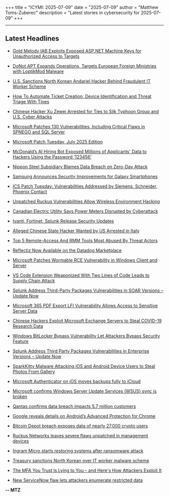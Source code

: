 +++
title = "ICYMI: 2025-07-09"
date = "2025-07-09"
author = "Matthew Toms-Zuberec"
description = "Latest stories in cybersecurity for 2025-07-09"
+++

---------------------------------------------------------------------------
## Latest Headlines
- [Gold Melody IAB Exploits Exposed ASP.NET Machine Keys for Unauthorized Access to Targets](https://thehackernews.com/2025/07/gold-melody-iab-exploits-exposed-aspnet.html)

- [DoNot APT Expands Operations, Targets European Foreign Ministries with LoptikMod Malware](https://thehackernews.com/2025/07/donot-apt-expands-operations-targets.html)

- [U.S. Sanctions North Korean Andariel Hacker Behind Fraudulent IT Worker Scheme](https://thehackernews.com/2025/07/us-sanctions-north-korean-andariel.html)

- [How To Automate Ticket Creation, Device Identification and Threat Triage With Tines](https://thehackernews.com/2025/07/how-to-automate-ticket-creation-device.html)

- [Chinese Hacker Xu Zewei Arrested for Ties to Silk Typhoon Group and U.S. Cyber Attacks](https://thehackernews.com/2025/07/chinese-hacker-xu-zewei-arrested-for.html)

- [Microsoft Patches 130 Vulnerabilities, Including Critical Flaws in SPNEGO and SQL Server](https://thehackernews.com/2025/07/microsoft-patches-130-vulnerabilities.html)

- [Microsoft Patch Tuesday, July 2025 Edition](https://krebsonsecurity.com/2025/07/microsoft-patch-tuesday-july-2025-edition/)

- [McDonald’s AI Hiring Bot Exposed Millions of Applicants' Data to Hackers Using the Password ‘123456’](https://www.wired.com/story/mcdonalds-ai-hiring-chat-bot-paradoxai/)

- [Nippon Steel Subsidiary Blames Data Breach on Zero-Day Attack](https://www.securityweek.com/nippon-steel-subsidiary-blames-data-breach-on-zero-day-attack/)

- [Samsung Announces Security Improvements for Galaxy Smartphones](https://www.securityweek.com/samsung-announces-security-improvements-for-galaxy-smartphones/)

- [ICS Patch Tuesday: Vulnerabilities Addressed by Siemens, Schneider, Phoenix Contact](https://www.securityweek.com/ics-patch-tuesday-vulnerabilities-addressed-by-siemens-schneider-phoenix-contact-2/)

- [Unpatched Ruckus Vulnerabilities Allow Wireless Environment Hacking](https://www.securityweek.com/unpatched-ruckus-vulnerabilities-allow-wireless-environment-hacking/)

- [Canadian Electric Utility Says Power Meters Disrupted by Cyberattack](https://www.securityweek.com/canadian-electric-utility-says-power-meters-disrupted-by-cyberattack/)

- [Ivanti, Fortinet, Splunk Release Security Updates](https://www.securityweek.com/ivanti-fortinet-splunk-release-security-updates/)

- [Alleged Chinese State Hacker Wanted by US Arrested in Italy](https://www.securityweek.com/alleged-chinese-state-hacker-wanted-by-us-arrested-in-italy/)

- [Top 5 Remote-Access And RMM Tools Most Abused By Threat Actors](https://cybersecuritynews.com/top-5-remote-access-and-rmm-tools-most-abused-by-threat-actors/)

- [Reflectiz Now Available on the Datadog Marketplace](https://cybersecuritynews.com/reflectiz-now-available-on-the-datadog-marketplace/)

- [Microsoft Patches Wormable RCE Vulnerability in Windows Client and Server](https://cybersecuritynews.com/microsoft-patches-wormable-rce-vulnerability/)

- [VS Code Extension Weaponized With Two Lines of Code Leads to Supply Chain Attack](https://cybersecuritynews.com/vs-code-extension-weaponized/)

- [Splunk Address Third-Party Packages Vulnerabilities in SOAR Versions – Update Now](https://cybersecuritynews.com/splunk-third-party-packages-soar-versions/)

- [Microsoft 365 PDF Export LFI Vulnerability Allows Access to Sensitive Server Data](https://cybersecuritynews.com/microsoft-365-pdf-export-lfi-vulnerability/)

- [Chinese Hackers Exploit Microsoft Exchange Servers to Steal COVID-19 Research Data](https://cybersecuritynews.com/hackers-exploit-microsoft-exchange-servers/)

- [Windows BitLocker Bypass Vulnerability Let Attackers Bypass Security Feature](https://cybersecuritynews.com/windows-bitlocker-bypass-vulnerability/)

- [Splunk Address Third Party Packages Vulnerabilities in Enterprise Versions – Update Now](https://cybersecuritynews.com/splunk-third-party-packages-vulnerabilities/)

- [SparkKitty Malware Attacking iOS and Android Device Users to Steal Photos From Gallery](https://cybersecuritynews.com/sparkkitty-attacking-ios-and-android-users/)

- [Microsoft Authenticator on iOS moves backups fully to iCloud](https://www.bleepingcomputer.com/news/microsoft/microsoft-authenticator-on-ios-moves-backups-fully-to-icloud/)

- [Microsoft confirms Windows Server Update Services (WSUS) sync is broken](https://www.bleepingcomputer.com/news/microsoft/microsoft-confirms-windows-server-update-services-wsus-sync-is-broken/)

- [Qantas confirms data breach impacts 5.7 million customers](https://www.bleepingcomputer.com/news/security/qantas-confirms-data-breach-impacts-57-million-customers/)

- [Google reveals details on Android’s Advanced Protection for Chrome](https://www.bleepingcomputer.com/news/security/google-reveals-details-on-androids-advanced-protection-for-chrome/)

- [Bitcoin Depot breach exposes data of nearly 27,000 crypto users](https://www.bleepingcomputer.com/news/security/bitcoin-depot-breach-exposes-data-of-nearly-27-000-crypto-users/)

- [Ruckus Networks leaves severe flaws unpatched in management devices](https://www.bleepingcomputer.com/news/security/ruckus-networks-leaves-severe-flaws-unpatched-in-management-devices/)

- [Ingram Micro starts restoring systems after ransomware attack](https://www.bleepingcomputer.com/news/security/ingram-micro-starts-restoring-systems-after-ransomware-attack/)

- [Treasury sanctions North Korean over IT worker malware scheme](https://www.bleepingcomputer.com/news/legal/treasury-sanctions-north-korean-over-it-worker-malware-scheme/)

- [The MFA You Trust Is Lying to You – and Here's How Attackers Exploit It](https://www.bleepingcomputer.com/news/security/the-mfa-you-trust-is-lying-to-you-and-heres-how-attackers-exploit-it/)

- [New ServiceNow flaw lets attackers enumerate restricted data](https://www.bleepingcomputer.com/news/security/new-servicenow-flaw-lets-attackers-enumerate-restricted-data/)

**-- MTZ**